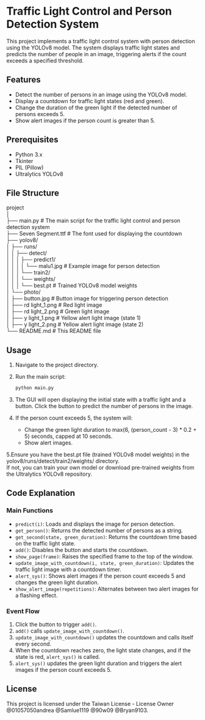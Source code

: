 # Traffic Light Control and Person Detection System

This project implements a traffic light control system with person detection using the YOLOv8 model. The system displays traffic light states and predicts the number of people in an image, triggering alerts if the count exceeds a specified threshold.

## Features

- Detect the number of persons in an image using the YOLOv8 model.
- Display a countdown for traffic light states (red and green).
- Change the duration of the green light if the detected number of persons exceeds 5.
- Show alert images if the person count is greater than 5.

## Prerequisites

- Python 3.x
- Tkinter
- PIL (Pillow)
- Ultralytics YOLOv8

## File Structure

project  
│  
├── main.py # The main script for the traffic light control and person detection system  
├── Seven Segment.ttf # The font used for displaying the countdown  
├── yolov8/  
│ ├── runs/  
│ │ ├── detect/  
│ │ │ ├── predict1/  
│ │ │ │ └── malu1.jpg # Example image for person detection  
│ │ │ └── train2/  
│ │ │ └── weights/  
│ │ │ └── best.pt # Trained YOLOv8 model weights  
│ └── photo/  
│ ├── button.jpg # Button image for triggering person detection  
│ ├── rd light_1.png # Red light image  
│ ├── rd light_2.png # Green light image  
│ ├── y light_1.png # Yellow alert light image (state 1)  
│ ├── y light_2.png # Yellow alert light image (state 2)  
└── README.md # This README file  

## Usage

1. Navigate to the project directory.

2. Run the main script:
    ```sh
    python main.py
    ```

3. The GUI will open displaying the initial state with a traffic light and a button. Click the button to predict the number of persons in the image.

4. If the person count exceeds 5, the system will:
   - Change the green light duration to max(6, (person_count - 3) * 0.2 + 5) seconds, capped at 10 seconds.  
   - Show alert images.
     
5.Ensure you have the best.pt file (trained YOLOv8 model weights) in the yolov8/runs/detect/train2/weights/ directory.  
If not, you can train your own model or download pre-trained weights from the Ultralytics YOLOv8 repository.  

## Code Explanation

### Main Functions

- `predict(i)`: Loads and displays the image for person detection.
- `get_person()`: Returns the detected number of persons as a string.
- `get_second(state, green_duration)`: Returns the countdown time based on the traffic light state.
- `add()`: Disables the button and starts the countdown.
- `show_page(frame)`: Raises the specified frame to the top of the window.
- `update_image_with_countdown(i, state, green_duration)`: Updates the traffic light image with a countdown timer.
- `alert_sys()`: Shows alert images if the person count exceeds 5 and changes the green light duration.
- `show_alert_image(repetitions)`: Alternates between two alert images for a flashing effect.

### Event Flow

1. Click the button to trigger `add()`.
2. `add()` calls `update_image_with_countdown()`.
3. `update_image_with_countdown()` updates the countdown and calls itself every second.
4. When the countdown reaches zero, the light state changes, and if the state is red, `alert_sys()` is called.
5. `alert_sys()` updates the green light duration and triggers the alert images if the person count exceeds 5.

## License

This project is licensed under the Taiwan License - License Owner @01057050andrea @Samlue1119 @90w09 @Bryan9103.
